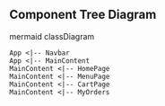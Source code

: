 ## Component Tree Diagram
mermaid
classDiagram
    
    App <|-- Navbar
    App <|-- MainContent
    MainContent <|-- HomePage
    MainContent <|-- MenuPage
    MainContent <|-- CartPage
    MainContent <|-- MyOrders
